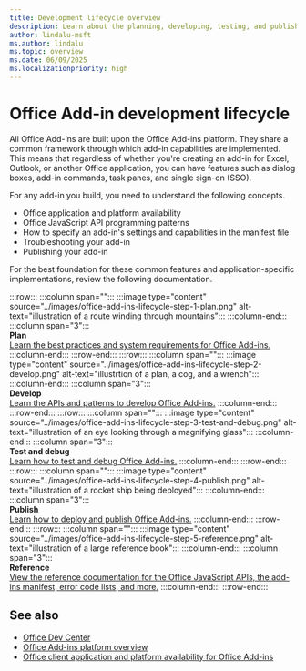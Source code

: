 ```yaml
---
title: Development lifecycle overview
description: Learn about the planning, developing, testing, and publishing lifecycle events.
author: lindalu-msft
ms.author: lindalu
ms.topic: overview
ms.date: 06/09/2025
ms.localizationpriority: high
---
```


# Office Add-in development lifecycle

All Office Add-ins are built upon the Office Add-ins platform. They share a common framework through which add-in capabilities are implemented. This means that regardless of whether you're creating an add-in for Excel, Outlook, or another Office application, you can have features such as dialog boxes, add-in commands, task panes, and single sign-on (SSO).

For any add-in you build, you need to understand the following concepts.

- Office application and platform availability
- Office JavaScript API programming patterns
- How to specify an add-in's settings and capabilities in the manifest file
- Troubleshooting your add-in
- Publishing your add-in

For the best foundation for these common features and application-specific implementations, review the following documentation.

:::row:::
   :::column span="":::
       :::image type="content" source="../images/office-add-ins-lifecycle-step-1-plan.png" alt-text="illustration of a route winding through mountains":::
   :::column-end:::
   :::column span="3":::
       </br>**Plan**</br>
       [Learn the best practices and system requirements for Office Add-ins.](../concepts/add-in-development-best-practices.md)
   :::column-end:::
:::row-end:::
:::row:::
   :::column span="":::
       :::image type="content" source="../images/office-add-ins-lifecycle-step-2-develop.png" alt-text="illustrtion of a plan, a cog, and a wrench":::
   :::column-end:::
   :::column span="3":::
       </br>**Develop**</br>
       [Learn the APIs and patterns to develop Office Add-ins.](../develop/develop-overview.md)
   :::column-end:::
:::row-end:::
:::row:::
   :::column span="":::
       :::image type="content" source="../images/office-add-ins-lifecycle-step-3-test-and-debug.png" alt-text="illustration of an eye looking through a magnifying glass":::
   :::column-end:::
   :::column span="3":::
       </br>**Test and debug**</br>
       [Learn how to test and debug Office Add-ins.](../testing/test-debug-office-add-ins.md)
   :::column-end:::
:::row-end:::
:::row:::
   :::column span="":::
       :::image type="content" source="../images/office-add-ins-lifecycle-step-4-publish.png" alt-text="illustration of a rocket ship being deployed":::
   :::column-end:::
   :::column span="3":::
       </br>**Publish**</br>
       [Learn how to deploy and publish Office Add-ins.](../publish/publish.md)
   :::column-end:::
:::row-end:::
:::row:::
   :::column span="":::
       :::image type="content" source="../images/office-add-ins-lifecycle-step-5-reference.png" alt-text="illustration of a large reference book":::
   :::column-end:::
   :::column span="3":::
       </br>**Reference**</br>
       [View the reference documentation for the Office JavaScript APIs, the add-ins manifest, error code lists, and more.](../reference/javascript-api-for-office.md)
   :::column-end:::
:::row-end:::

## See also

- [Office Dev Center](https://developer.microsoft.com/office)
- [Office Add-ins platform overview](../overview/office-add-ins.md)
- [Office client application and platform availability for Office Add-ins](/javascript/api/requirement-sets)
